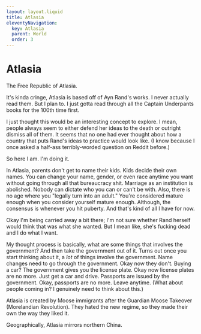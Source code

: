 ```yaml
---
layout: layout.liquid
title: Atlasia
eleventyNavigation:
  key: Atlasia
  parent: World
  order: 3
---
```


# Atlasia

The Free Republic of Atlasia.

It's kinda cringe, Atlasia is based off of Ayn Rand's works. I never actually read them. But I plan to. I just gotta read through all the Captain Underpants books for the 100th time first.

I just thought this would be an interesting concept to explore. I mean, people always seem to either defend her ideas to the death or outright dismiss all of them. It seems that no one had ever thought about how a country that puts Rand's ideas to practice would look like. (I know because I once asked a half-ass terribly-worded question on Reddit before.)

So here I am. I'm doing it.

In Atlasia, parents don't get to name their kids. Kids decide their own names. You can change your name, gender, or even race anytime you want without going through all that bureaucracy shit. Marriage as an institution is abolished. Nobody can dictate who you can or can't be with. Also, there is no age where you "legally turn into an adult." You're considered mature enough when you consider yourself mature enough. Although, the consensus is whenever you hit puberty. And that's kind of all I have for now.

Okay I'm being carried away a bit there; I'm not sure whether Rand herself would think that was what she wanted. But I mean like, she's fucking dead and I do what I want.

My thought process is basically, what are some things that involves the government? And then take the government out of it. Turns out once you start thinking about it, a *lot* of things involve the government. Name changes need to go through the government. Okay now they don't. Buying a car? The government gives you the license plate. Okay now license plates are no more. Just get a car and drive. Passports are issued by the government. Okay, passports are no more. Leave anytime. (What about people coming in? I genuinely need to think about this.)

Atlasia is created by Moose immigrants after the Guardian Moose Takeover (Morelandian Revolution). They hated the new regime, so they made their own the way they liked it.

Geographically, Atlasia mirrors northern China.